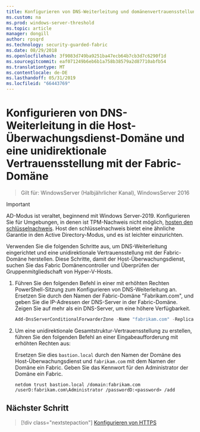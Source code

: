```yaml
---
title: Konfigurieren von DNS-Weiterleitung und domänenvertrauensstellung
ms.custom: na
ms.prod: windows-server-threshold
ms.topic: article
manager: dongill
author: rpsqrd
ms.technology: security-guarded-fabric
ms.date: 08/29/2018
ms.openlocfilehash: 3f9083d749ba9251ba47ecb64b7cb3d7c6290f1d
ms.sourcegitcommit: eaf071249b6eb6b1a758b38579a2d87710abfb54
ms.translationtype: MT
ms.contentlocale: de-DE
ms.lasthandoff: 05/31/2019
ms.locfileid: "66443769"
---
```

# <a name="configure-dns-forwarding-in-the-hgs-domain-and-a-one-way-trust-with-the-fabric-domain"></a>Konfigurieren von DNS-Weiterleitung in die Host-Überwachungsdienst-Domäne und eine unidirektionale Vertrauensstellung mit der Fabric-Domäne

>Gilt für: WindowsServer (Halbjährlicher Kanal), WindowsServer 2016

>[!IMPORTANT]
>AD-Modus ist veraltet, beginnend mit Windows Server-2019. Konfigurieren Sie für Umgebungen, in denen ist TPM-Nachweis nicht möglich, [hosten den schlüsselnachweis](guarded-fabric-initialize-hgs-key-mode.md). Host den schlüsselnachweis bietet eine ähnliche Garantie in den Active Directory-Modus, und es ist leichter einzurichten. 

Verwenden Sie die folgenden Schritte aus, um DNS-Weiterleitung eingerichtet und eine unidirektionale Vertrauensstellung mit der Fabric-Domäne herstellen. Diese Schritte, damit der Host-Überwachungsdienst, suchen Sie das Fabric Domänencontroller und Überprüfen der Gruppenmitgliedschaft von Hyper-V-Hosts.

1.  Führen Sie den folgenden Befehl in einer mit erhöhten Rechten PowerShell-Sitzung zum Konfigurieren von DNS-Weiterleitung an. Ersetzen Sie durch den Namen der Fabric-Domäne "Fabrikam.com", und geben Sie die IP-Adressen der DNS-Server in der Fabric-Domäne. Zeigen Sie auf mehr als ein DNS-Server, um eine höhere Verfügbarkeit.

    ```powershell
    Add-DnsServerConditionalForwarderZone -Name "fabrikam.com" -ReplicationScope "Forest" -MasterServers <DNSserverAddress1>, <DNSserverAddress2>
    ```

2.  Um eine unidirektionale Gesamtstruktur-Vertrauensstellung zu erstellen, führen Sie den folgenden Befehl an einer Eingabeaufforderung mit erhöhten Rechten aus:

    Ersetzen Sie dies `bastion.local` durch den Namen der Domäne des Host-Überwachungsdienst und `fabrikam.com` mit dem Namen der Domäne ein Fabric. Geben Sie das Kennwort für den Administrator der Domäne ein Fabric.

        netdom trust bastion.local /domain:fabrikam.com /userD:fabrikam.com\Administrator /passwordD:<password> /add

## <a name="next-step"></a>Nächster Schritt 

> [!div class="nextstepaction"]
> [Konfigurieren von HTTPS](guarded-fabric-configure-hgs-https.md)
